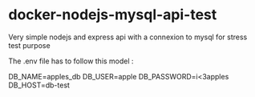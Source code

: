 # docker-nodejs-mysql-api-test
Very simple nodejs and express api with a connexion to mysql for stress test purpose

The .env file has to follow this model :

DB_NAME=apples_db
DB_USER=apple
DB_PASSWORD=i<3apples
DB_HOST=db-test

